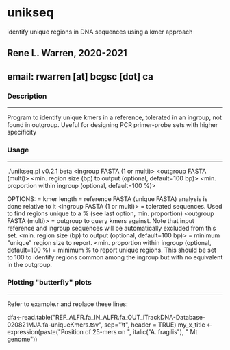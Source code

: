 # unikseq
identify unique regions in DNA sequences using a kmer approach

## Rene L. Warren, 2020-2021
## email: rwarren [at] bcgsc [dot] ca


### Description
-----------

Program to identify unique kmers in a reference, tolerated in an ingroup, not found in outgroup. Useful for designing PCR primer-probe sets with higher specificity 

### Usage
-----------

./unikseq.pl v0.2.1 beta
 <k>
 <reference FASTA>
 <ingroup FASTA (1 or multi)>
 <outgroup FASTA (multi)>
 <min. region size (bp) to output (optional, default=100 bp)>
 <min. proportion within ingroup (optional, default=100 %)>

OPTIONS:
 <k> = kmer length
 <reference FASTA> = reference FASTA (unique FASTA) analysis is done relative to it
 <ingroup FASTA (1 or multi)> = tolerated sequences. Used to find regions unique to a % (see last option, min. proportion)
 <outgroup FASTA (multi)> = outgroup to query kmers against. Note that input reference and ingroup sequences will be automatically excluded from this set.
 <min. region size (bp) to output (optional, default=100 bp)> = minimum "unique" region size to report.
 <min. proportion within ingroup (optional, default=100 %) = minimum % to report unique regions. This should be set to 100 to identify regions common among the ingroup but with no equivalent in the outgroup.



### Plotting "butterfly" plots
-----------

Refer to example.r and replace these lines:

dfa<-read.table("REF_ALFR.fa_IN_ALFR.fa_OUT_iTrackDNA-Database-020821MJA.fa-uniqueKmers.tsv", sep="\t", header = TRUE)
my_x_title <- expression(paste("Position of 25-mers on ", italic("A. fragilis"), " Mt genome"))



